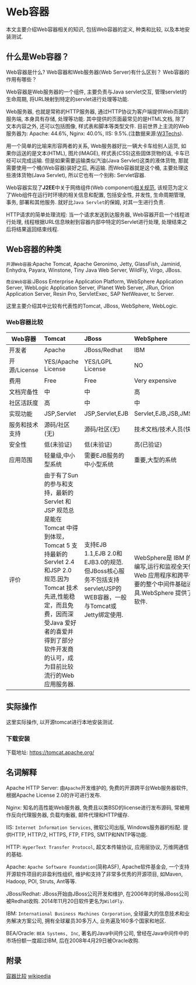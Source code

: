 # Web容器
本文主要介绍Web容器相关的知识, 包括Web容器的定义, 种类和比较, 以及本地安装测试.

## 什么是Web容器？
Web容器是什么? Web容器和Web服务器(Web Server)有什么区别？ Web容器的作用有哪些？

Web容器是Web服务器的一个组件, 主要负责与Java servlet交互, 管理servlet的生命周期, 将URL映射到特定的servlet进行处理等功能. 

Web服务器, 也就是常称的HTTP服务器, 通过HTTP协议为客户端提供Web页面的服务端, 本身具有存储, 处理等功能. 其中提供的页面最常见的是HTML文档, 除了文本内容之外, 还可以包括图像, 样式表和脚本等类型文件. 目前世界上主流的Web服务器为: Apache: 44.6%, Nginx: 40.0%, IIS: 9.5%.(注数据来源:[W3Techs](https://w3techs.com/technologies/overview/web_server/all)).

用一个简单的比喻来形容两者的关系, Web服务器好比一辆大卡车给别人运货, 如果你运送的是文本(HTML), 图片(IMAGE), 样式表(CSS)这些固体货物的话, 卡车已经可以完成运输. 但是如果需要运输类似汽油(Java Servlet)这类的液体货物, 那就需要使用一个桶(Web容器)装好之后, 再运输. 而Web容器就是这个桶, 主要处理这些液体货物(Java Servlet), 所以它也有一个别称: Servlet容器.

Web容器实现了**J2EE**中关于网络组件(Web component)[相关规范](https://en.wikipedia.org/wiki/Java_servlet), 该规范为定义了Web组件在运行时环境的相关信息和配置, 包括安全性, 并发性, 生命周期管理, 事务, 部署和其他服务. 就好比`Java Servlet`的保姆, 对其一生进行负责. 

HTTP请求的简单处理流程: 当一个请求发送到达服务器, Web容器开启一个线程进行处理, 线程根据URL信息映射到容器内部中特定的Servlet进行处理, 处理结束之后将结果返回结束线程.

## Web容器的种类
`开源Web容器`:Apache Tomcat, Apache Geronimo, Jetty, GlassFish, Jaminid, Enhydra, Payara, Winstone, Tiny Java Web Server, WildFly, Virgo, JBoss.

`商业Web容器`:JBoss Enterprise Application Platform, WebSphere Application Server, WebLogic Application Server, iPlanet Web Server, JRun, Orion Application Server, Resin Pro, ServletExec, SAP NetWeaver, tc Server.

这里主要介绍其中比较有代表性的Tomcat, JBoss, WebSphere, WebLogic.

### Web容器比较

| Web容器        | Tomcat        | JBoss     | WebSphere | WebLogic |
| --------      | :-----        | :---- | :-- | :-- |
| 开发者         | Apache        | JBoss/Redhat | IBM | BEA/Oracle
| 开源/License   | YES/Apache License | YES/LGPL License  | NO | NO |
| 费用  | Free | Free | Very expensive | expensive |
| 文档完备性 | 中 | 中 | 高 | 高|
| 社区活跃度 | 高 | 中 | 中 | 中 |
| 实现功能  | JSP,Servlet | JSP,Servlet,EJB | Servlet,EJB,JSB,JMS,JDBC,XML,WML(ALL) | Servlet,EJB,JSB,JMS,JDBC,XML,WML(ALL) |
| 服务和技术支持 | 源码/社区(无) | 源码/社区(无) | 技术文档/技术人员(快速/收费) | 技术文档/技术人员(快速/收费) |
|安全性 | 低(未验证) | 低(未验证) | 高(已验证) | 高(已验证) |
|应用范围 | 轻量级,中小型系统 | 需要EJB服务的中小型系统 | 重要,大型的系统 | 重要,大型的系统 |
| 评价 |  由于有了Sun 的参与和支持，最新的Servlet 和JSP 规范总是能在Tomcat 中得到体现，Tomcat 5 支持最新的Servlet 2.4 和JSP 2.0 规范.因为Tomcat 技术先进,性能稳定，而且免费，因而深受Java 爱好者的喜爱并得到了部分软件开发商的认可，成为目前比较流行的Web 应用服务器.| 支持EJB 1.1,EJB 2.0和EJB3.0的规范.但JBoss核心服务不包括支持servlet/JSP的WEB容器，一般与Tomcat或Jetty绑定使用.| WebSphere是 IBM 的集成软件平台.它包含了编写,运行和监视全天候的工业强度的随需应变 Web 应用程序和跨平台,跨产品解决方案所需要的整个中间件基础设施，如服务器,服务和工具.WebSphere 提供了可靠,灵活和健壮的集成软件. | WebLogic是美国bea公司出品的一个application server确切的说是一个基于j2ee架构的中间件.BEA WebLogic是用于开发,集成,部署和管理大型分布式Web应用,网络应用和数据库应用的Java应用服务器.将Java的动态功能和Java Enterprise标准的安全性引入大型网络应用的开发,集成,部署和管理之中. |

## 实际操作
这里实际操作, 以开源tomcat进行本地安装测试.

### 下载安装
下载地址: https://tomcat.apache.org/

## 名词解释
Apache HTTP Server: 由`Apache`开发维护的, 免费的开源跨平台Web服务器软件, 根据Apache License 2.0的许可进行发布.

Nginx: 知名的高性能Web服务器, 免费且以类BSD的license进行发布源码, 常被用作反向代理服务器, 负载均衡器, 邮件代理和HTTP缓存.

IIS: `Internet Information Services`, 微软公司出版, Windows服务器的标配. 提供HTTP, HTTP/2, HTTPS, FTP, FTPS, SMTP和NNTP等功能.

HTTP: `HyperText Transfer Protocol`, 超文本传输协议, 应用层协议, 万维网通信的基础.

Apache: `Apache Software Foundation`(简称ASF), Apache软件基金会, 一个支持开源软件项目的非盈利性组织, 维护和支持了非常多优秀的开源项目, 如Maven, Hadoop, POI, Struts, Ant等等.

JBoss/Redhat: JBoss开始由JBoss公司开发和维护, 在2006年的时候JBoss公司被Redhat收购. 2014年11月20日软件更名为`WildFly`.

IBM: `International Business Machines Corporation`, 全球最大的信息技术和业务解决方案公司, 拥有全球雇员30多万人, 业务遍及160多个国家和地区.

BEA/Oracle: `BEA Systems, Inc`, 著名的Java中间件公司, 曾经在Java中间件中的市场份额一度超过IBM, 后在2008年4月29日被Oracle收购.



## 附录
[容器比较](http://www.cnblogs.com/kaleidoscope/p/9668646.html)
[wikipedia](https://en.wikipedia.org/wiki/Web_container)
